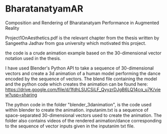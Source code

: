 # BharatanatyamAR
Composition and Rendering of Bharatanatyam Performance in Augmented Reality

Project1OnAesthetics.pdf is the relevant chapter from the thesis written by Sangeetha Jadhav from goa university
which motivated this project.

the code is a crude animation example based on the 30-dimensional vector notation used in the thesis.

I have used Blender's Python API to take a sequence of 30-dimensional vectors and create a 3d animation of a
human model performing the dance encoded by the sequence of vectors. The blend file containing the model and
the python code which creates the animation can be found here:
https://drive.google.com/file/d/1fdhLSUCSiLF_QyyzrDJgB6LQ14cq_u7K/view?usp=sharing

The python code in the folder "blender_3danimation", is the code used within blender to create the animation.
inputanim.txt is a sequence of space-separated 30-dimensional vectors used to create the animation.
The folder also contains videos of the rendered animation/dance corresponding to the sequence of
vector inputs given in the inputanim txt file.
